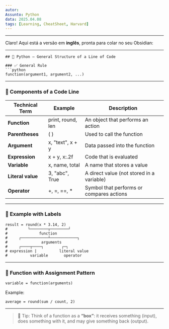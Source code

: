 ```yaml
---
autor: 
Assunto: Python 
data: 2025.04.08
tags: [Learning, CheatSheet, Harvard]
---
```



---



Claro! Aqui está a versão em **inglês**, pronta para colar no seu Obsidian:

---

````
## 🧠 Python – General Structure of a Line of Code

### ✅ General Rule
```python
function(argument1, argument2, ...)
````

  

---

### **🧩 Components of a Code Line**

|**Technical Term**|**Example**|**Description**|
|---|---|---|
|**Function**|print, round, len|An object that performs an action|
|**Parentheses**|( )|Used to call the function|
|**Argument**|x, "text", x + y|Data passed into the function|
|**Expression**|x + y, x:.2f|Code that is evaluated|
|**Variable**|x, name, total|A name that stores a value|
|**Literal value**|3, "abc", True|A direct value (not stored in a variable)|
|**Operator**|+, =, ==, *|Symbol that performs or compares actions|

  

---

### **📌 Example with Labels**

```
result = round(x * 3.14, 2)
#         └────────┬────────┘
#              function
#     ┌────────────┴────────────┐
#               arguments
#     ┌────┬────┐        ┌─┐
# expression |          literal value
#          variable       operator
```

  

---

### **🎯 Function with Assignment Pattern**

```
variable = function(arguments)
```

Example:

```
average = round(sum / count, 2)
```

  

---

> 💬 Tip: Think of a function as a **“box”**: it receives something (input), does something with it, and may give something back (output).

